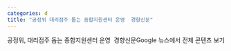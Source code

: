 ```yaml
---
categories: d
title: "공정위 대리점주 돕는 종합지원센터 운영  경향신문"
---
```

공정위, 대리점주 돕는 종합지원센터 운영&nbsp;&nbsp;경향신문Google 뉴스에서 전체 콘텐츠 보기